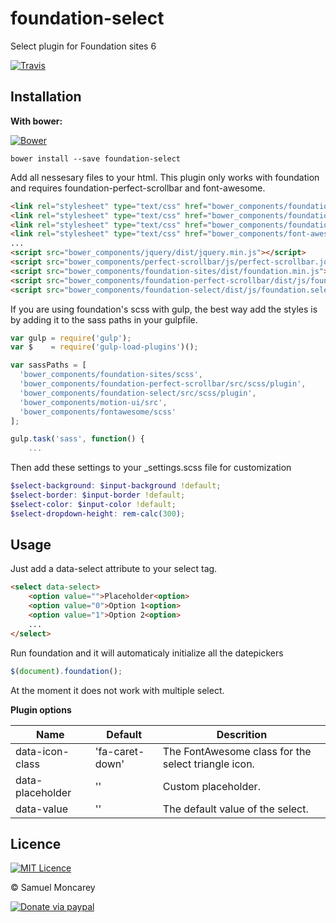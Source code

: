 # foundation-select

Select plugin for Foundation sites 6

[![Travis](https://img.shields.io/travis/samuelmc/foundation-select.svg)](https://travis-ci.org/samuelmc/foundation-select)

## Installation

**With bower:**

[![Bower](https://img.shields.io/bower/v/foundation-select.svg)]()

```shell
bower install --save foundation-select
```

Add all nessesary files to your html. This plugin only works with foundation and requires foundation-perfect-scrollbar and font-awesome.
```html
<link rel="stylesheet" type="text/css" href="bower_components/foundation-sites/dist/foundation.min.css"> 
<link rel="stylesheet" type="text/css" href="bower_components/foundation-perfect-scrollbar/dist/css/foundation-perfect-scrollbar.min.css">
<link rel="stylesheet" type="text/css" href="bower_components/foundation-select/dist/css/foundation-select.min.css">
<link rel="stylesheet" type="text/css" href="bower_components/font-awesome/css/font-awesome.min.css">
...
<script src="bower_components/jquery/dist/jquery.min.js"></script>
<script src="bower_components/perfect-scrollbar/js/perfect-scrollbar.jquery.min.js"></script>
<script src="bower_components/foundation-sites/dist/foundation.min.js"></script>
<script src="bower_components/foundation-perfect-scrollbar/dist/js/foundation.perfectScrollbar.min.js"></script>
<script src="bower_components/foundation-select/dist/js/foundation.select.min.js"></script>
```

If you are using foundation's scss with gulp, the best way add the styles is by adding it to the sass paths in your gulpfile.
```js
var gulp = require('gulp');
var $    = require('gulp-load-plugins')();

var sassPaths = [
  'bower_components/foundation-sites/scss',
  'bower_components/foundation-perfect-scrollbar/src/scss/plugin',
  'bower_components/foundation-select/src/scss/plugin',
  'bower_components/motion-ui/src',
  'bower_components/fontawesome/scss'
];

gulp.task('sass', function() {
    ...

```

Then add these settings to your _settings.scss file for customization
```scss
$select-background: $input-background !default;
$select-border: $input-border !default;
$select-color: $input-color !default;
$select-dropdown-height: rem-calc(300);
```
## Usage

Just add a data-select attribute to your select tag.

```html
<select data-select>
    <option value="">Placeholder<option>
    <option value="0">Option 1<option>
    <option value="1">Option 2<option>
    ...
</select>
```

Run foundation and it will automaticaly initialize all the datepickers
```js
$(document).foundation();
```

At the moment it does not work with multiple select.

**Plugin options**

|Name     |Default  |Descrition|
|---------|---------|----------|
|data-icon-class|'fa-caret-down'|The FontAwesome class for the select triangle icon.|
|data-placeholder|''|Custom placeholder.|
|data-value|''|The default value of the select.|

## Licence
[![MIT Licence](https://img.shields.io/badge/Licence-MIT-blue.svg)](https://opensource.org/licenses/mit-license.php)

&copy; Samuel Moncarey

[![Donate via paypal](https://img.shields.io/badge/Paypal-donate-blue.svg)](https://www.paypal.me/samuelmc/5 "Consider donation")
